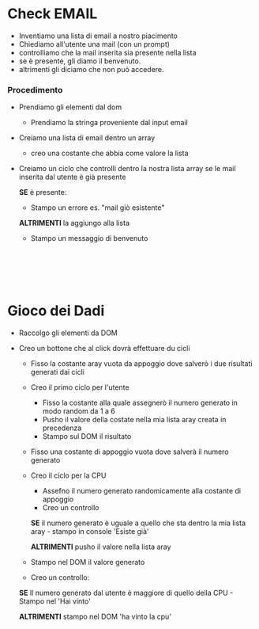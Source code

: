 # Check EMAIL

- Inventiamo una lista di email a nostro piacimento
- Chiediamo all'utente una mail (con un prompt)
- controlliamo che la mail inserita sia presente nella lista
- se è presente, gli diamo il benvenuto.
- altrimenti gli diciamo che non può accedere.

### Procedimento

- Prendiamo gli elementi dal dom
    - Prendiamo la stringa proveniente dal input email
- Creiamo una lista di email dentro un array
    - creo una costante che abbia come valore la lista
- Creiamo un ciclo che controlli dentro la nostra lista array se le mail inserita dal utente è già presente
    
    **SE** è presente:
    - Stampo un errore es. "mail giò esistente"
    
    **ALTRIMENTI** la aggiungo alla lista
    - Stampo un messaggio di benvenuto


<br>
<br>
<br>
<br>

# Gioco dei Dadi

- Raccolgo gli elementi da DOM
- Creo un bottone che al click dovrà effettuare du cicli
    - Fisso la costante aray vuota da appoggio dove salverò i due risultati generati dai cicli
    - Creo il primo ciclo per l'utente
        - Fisso la costante alla quale assegnerò il numero generato in modo random da 1 a 6
        - Pusho il valore della costate nella mia lista aray creata in precedenza
        - Stampo sul DOM il risultato
    - Fisso una costante di appoggio vuota dove salverà il numero generato
    - Creo il ciclo per la CPU
        - Assefno il numero generato randomicamente alla costante di appoggio
        - Creo un controllo

        **SE** il numero generato è uguale a quello che sta dentro la mia lista aray 
            - stampo in console 'Esiste già'

        **ALTRIMENTI** pusho il valore nella lista aray
    - Stampo nel DOM il valore generato
    - Creo un controllo:

    **SE** Il numero generato dal utente è maggiore di quello della CPU
        - Stampo nel 'Hai vinto'
        
    **ALTRIMENTI** stampo nel DOM 'ha vinto la cpu'
